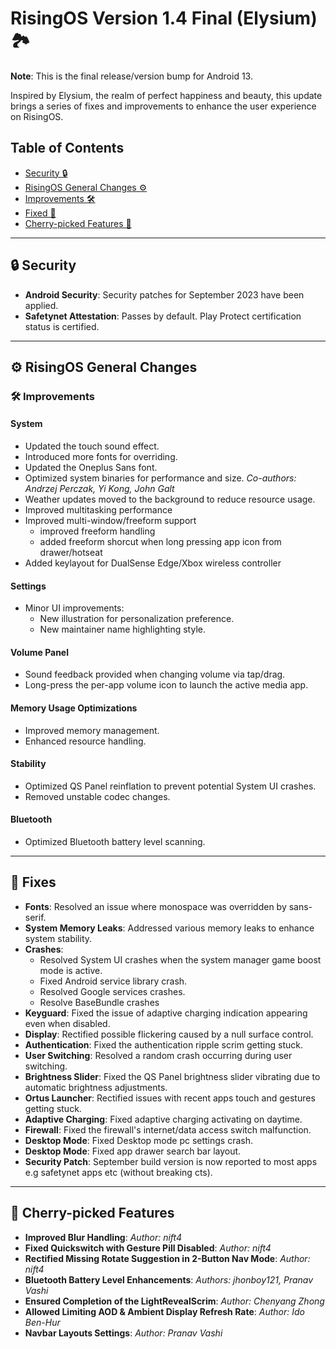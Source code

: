 # RisingOS Version 1.4 Final (Elysium) 🏞️

**Note**: This is the final release/version bump for Android 13.

Inspired by Elysium, the realm of perfect happiness and beauty, this update brings a series of fixes and improvements to enhance the user experience on RisingOS.

## Table of Contents
- [Security 🔒](#-security)
- [RisingOS General Changes ⚙️](#️-risingos-general-changes)
- [Improvements 🛠️](#️-improvements)
- [Fixed 🐛](#-fixed)
- [Cherry-picked Features 🍒](#-cherry-picked-features)

---

## 🔒 Security
- **Android Security**: Security patches for September 2023 have been applied.
- **Safetynet Attestation**: Passes by default. Play Protect certification status is certified.

---

## ⚙️ RisingOS General Changes

### 🛠️ Improvements

#### System
- Updated the touch sound effect.
- Introduced more fonts for overriding.
- Updated the Oneplus Sans font.
- Optimized system binaries for performance and size. 
  _Co-authors: Andrzej Perczak, Yi Kong, John Galt_
- Weather updates moved to the background to reduce resource usage.
- Improved multitasking performance
- Improved multi-window/freeform support
    - improved freeform handling
    - added freeform shorcut when long pressing app icon from drawer/hotseat
- Added keylayout for DualSense Edge/Xbox wireless controller

#### Settings
- Minor UI improvements:
    * New illustration for personalization preference.
    * New maintainer name highlighting style.

#### Volume Panel
- Sound feedback provided when changing volume via tap/drag.
- Long-press the per-app volume icon to launch the active media app.

#### Memory Usage Optimizations
- Improved memory management.
- Enhanced resource handling.

#### Stability
- Optimized QS Panel reinflation to prevent potential System UI crashes.
- Removed unstable codec changes.

#### Bluetooth
- Optimized Bluetooth battery level scanning.

---

## 🐛 Fixes
- **Fonts**: Resolved an issue where monospace was overridden by sans-serif.
- **System Memory Leaks**: Addressed various memory leaks to enhance system stability.
- **Crashes**: 
    - Resolved System UI crashes when the system manager game boost mode is active.
    - Fixed Android service library crash.
    - Resolved Google services crashes.
    - Resolve BaseBundle crashes
- **Keyguard**: Fixed the issue of adaptive charging indication appearing even when disabled.
- **Display**: Rectified possible flickering caused by a null surface control.
- **Authentication**: Fixed the authentication ripple scrim getting stuck.
- **User Switching**: Resolved a random crash occurring during user switching.
- **Brightness Slider**: Fixed the QS Panel brightness slider vibrating due to automatic brightness adjustments.
- **Ortus Launcher**: Rectified issues with recent apps touch and gestures getting stuck.
- **Adaptive Charging**: Fixed adaptive charging activating on daytime.
- **Firewall**: Fixed the firewall's internet/data access switch malfunction.
- **Desktop Mode**: Fixed Desktop mode pc settings crash.
- **Desktop Mode**: Fixed app drawer search bar layout.
- **Security Patch**: September build version is now reported to most apps e.g safetynet apps etc (without breaking cts).

---

## 🍒 Cherry-picked Features
- **Improved Blur Handling**: _Author: nift4_
- **Fixed Quickswitch with Gesture Pill Disabled**: _Author: nift4_
- **Rectified Missing Rotate Suggestion in 2-Button Nav Mode**: _Author: nift4_
- **Bluetooth Battery Level Enhancements**: _Authors: jhonboy121, Pranav Vashi_
- **Ensured Completion of the LightRevealScrim**: _Author: Chenyang Zhong_
- **Allowed Limiting AOD & Ambient Display Refresh Rate**: _Author: Ido Ben-Hur_
- **Navbar Layouts Settings**: _Author: Pranav Vashi_
